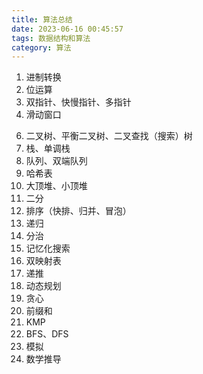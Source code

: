 ```yaml
---
title: 算法总结
date: 2023-06-16 00:45:57
tags: 数据结构和算法
category: 算法
---
```


1. 进制转换
2. 位运算
4. 双指针、快慢指针、多指针
5. 滑动窗口

<!-- more -->

6. 二叉树、平衡二叉树、二叉查找（搜索）树
7. 栈、单调栈
8. 队列、双端队列
9. 哈希表
10. 大顶堆、小顶堆
11. 二分
12. 排序（快排、归并、冒泡）
13. 递归
14. 分治
15. 记忆化搜索
16. 双映射表
17. 递推
18. 动态规划
19. 贪心
20. 前缀和
21. KMP
22. BFS、DFS
23. 模拟
24. 数学推导
